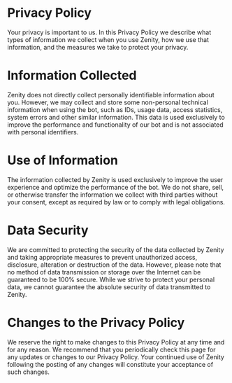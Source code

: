 # Privacy Policy

Your privacy is important to us. In this Privacy Policy we describe what types of information we collect when you use Zenity, how we use that information, and the measures we take to protect your privacy.

# **Information Collected**

Zenity does not directly collect personally identifiable information about you. However, we may collect and store some non-personal technical information when using the bot, such as IDs, usage data, access statistics, system errors and other similar information. This data is used exclusively to improve the performance and functionality of our bot and is not associated with personal identifiers.

# **Use of Information**

The information collected by Zenity is used exclusively to improve the user experience and optimize the performance of the bot. We do not share, sell, or otherwise transfer the information we collect with third parties without your consent, except as required by law or to comply with legal obligations.

# **Data Security**

We are committed to protecting the security of the data collected by Zenity and taking appropriate measures to prevent unauthorized access, disclosure, alteration or destruction of the data. However, please note that no method of data transmission or storage over the Internet can be guaranteed to be 100% secure. While we strive to protect your personal data, we cannot guarantee the absolute security of data transmitted to Zenity.

# **Changes to the Privacy Policy**

We reserve the right to make changes to this Privacy Policy at any time and for any reason. We recommend that you periodically check this page for any updates or changes to our Privacy Policy. Your continued use of Zenity following the posting of any changes will constitute your acceptance of such changes.

